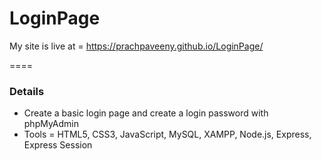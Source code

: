 # LoginPage

My site is live at = https://prachpaveeny.github.io/LoginPage/

====

### Details
- Create a basic login page and create a login password with phpMyAdmin
- Tools = HTML5, CSS3, JavaScript, MySQL, XAMPP, Node.js, Express,
Express Session
